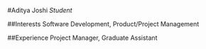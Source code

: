 #Aditya Joshi
*Student*

##Interests
Software Development, Product/Project Management

##Experience
Project Manager, Graduate Assistant
